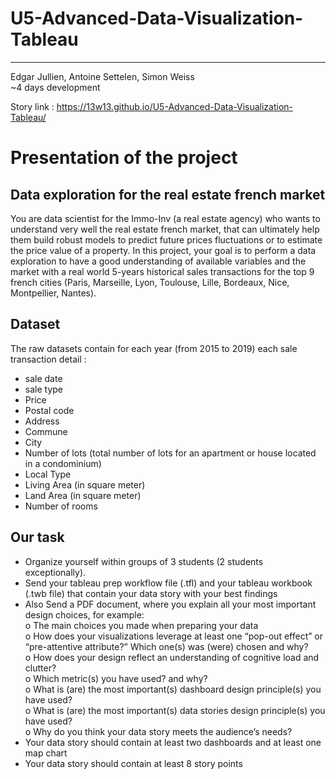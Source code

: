 # U5-Advanced-Data-Visualization-Tableau
---
Edgar Jullien, Antoine Settelen, Simon Weiss  
~4 days development

Story link : https://13w13.github.io/U5-Advanced-Data-Visualization-Tableau/

# Presentation of the project

## Data exploration for the real estate french market

You are data scientist for the Immo-Inv (a real estate agency) who wants to understand very well the real
estate french market, that can ultimately help them build robust models to predict future prices fluctuations or to estimate the price value of a property.
In this project, your goal is to perform a data exploration to have a good understanding of available variables and the market with a real world 5-years
historical sales transactions for the top 9 french cities (Paris, Marseille, Lyon, Toulouse, Lille, Bordeaux, Nice, Montpellier, Nantes).

## Dataset 

The raw datasets contain for each year (from 2015 to 2019) each sale transaction detail :
- sale date
- sale type
- Price
- Postal code
- Address
- Commune
- City
- Number of lots (total number of lots for an apartment or house located in a
condominium)
- Local Type
- Living Area (in square meter)
- Land Area (in square meter)
- Number of rooms

## Our task 


- Organize yourself within groups of 3 students (2 students exceptionally).
- Send your tableau prep workflow file (.tfl) and your tableau workbook (.twb file) that contain
your data story with your best findings
- Also Send a PDF document, where you explain all your most important design choices, for
example:  
o The main choices you made when preparing your data  
o How does your visualizations leverage at least one “pop-out effect” or “pre-attentive attribute?” Which one(s)
was (were) chosen and why?   
o How does your design reflect an understanding of cognitive load and clutter?   
o Which metric(s) you have used? and why?   
o What is (are) the most important(s) dashboard design principle(s) you have used?   
o What is (are) the most important(s) data stories design principle(s) you have used?   
o Why do you think your data story meets the audience’s needs?  
- Your data story should contain at least two dashboards and at least one map chart  
- Your data story should contain at least 8 story points  
